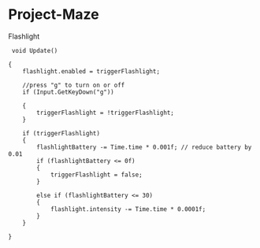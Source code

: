 # Project-Maze
Flashlight



     void Update()
  
    {
        flashlight.enabled = triggerFlashlight;
        
        //press "g" to turn on or off 
        if (Input.GetKeyDown("g"))
        
        {
            triggerFlashlight = !triggerFlashlight;
        }
        
        if (triggerFlashlight)
        {
            flashlightBattery -= Time.time * 0.001f; // reduce battery by 0.01
            if (flashlightBattery <= 0f)
            {
                triggerFlashlight = false;
            }
            
            else if (flashlightBattery <= 30)
            {
                flashlight.intensity -= Time.time * 0.0001f;
            }
        }
       
    }
